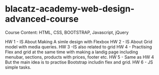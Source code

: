 # blacatz-academy-web-design-advanced-course
Course Content: HTML, CSS, BOOTSTRAP, Javascript, jQuery

HW 1 - IS About Making A simle design with Flexbox
HW 2 - IS About Grid model with media queries.
HW 3 -IS also related to grid
HW 4 - Practising Flex and grid at the same time with making a landig page including menubar, sections, products with prices, footer etc.
HW 5 - Same as HW 4 But the main idea is to practise Bootstrap includin flex and grid. 
HW 6 - JS simple tasks.
